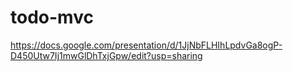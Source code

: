 # todo-mvc

https://docs.google.com/presentation/d/1JjNbFLHIhLpdvGa8ogP-D450Utw7Ij1mwGlDhTxjGpw/edit?usp=sharing

